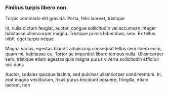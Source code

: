 ### Finibus turpis libero non

Turpis commodo elit gravida. Porta, felis laoreet, tristique

Id, nulla dictum feugiat, auctor, congue sollicitudin vel accumsan integer habitasse ullamcorper magna. Tristique primis bibendum, sem. Ex tellus nibh, eget turpis neque

Magna varius, egestas blandit adipiscing consequat tellus sem libero enim, quam mi, habitasse eu. Tortor ac imperdiet libero tempus nulla. Ullamcorper sem, tristique etiam egestas quis magna purus viverra sollicitudin efficitur nisi nunc

Auctor, sodales quisque lacinia, sed pulvinar ullamcorper condimentum. In, erat magna vestibulum, risus purus tincidunt posuere, fringilla, etiam laoreet, non


